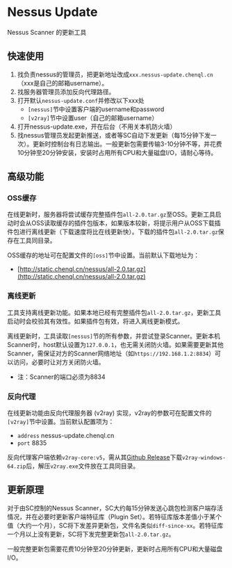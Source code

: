 # Nessus Update

Nessus Scanner 的更新工具

## 快速使用

1. 找负责nessus的管理员，把更新地址改成``xxx.nessus-update.chenql.cn``（xxx是自己的邮箱username）。
2. 找服务器管理员添加反向代理路径。
3. 打开默认``nessus-update.conf``并修改以下xxx处
   - ``[nessus]``节中设置客户端的username和password
   - ``[v2ray]``节中设置user（自己的邮箱username）
4. 打开nessus-update.exe，开在后台（不用关本机防火墙）
5. 找nessus管理员发起更新推送，或者等SC自动下发更新（每15分钟下发一次）。更新时控制台有日志输出。一般更新包需要传输3-10分钟不等，并花费10分钟至20分钟安装，安装时占用所有CPU和大量磁盘I/O，请耐心等待。

## 高级功能

### OSS缓存

在线更新时，服务器将尝试缓存完整插件包``all-2.0.tar.gz``至OSS。更新工具启动时会从OSS读取缓存的插件包版本，如果版本较新，将提示用户从OSS下载插件包进行离线更新（下载速度将比在线更新快）。下载的插件包``all-2.0.tar.gz``保存在工具同目录。

OSS缓存的地址可在配置文件的``[oss]``节中设置。当前默认下载地址为：

- [http://static.chenql.cn/nessus/all-2.0.tar.gz](http://static.chenql.cn/nessus/all-2.0.tar.gz)

### 离线更新

工具支持离线更新功能。如果本地已经有完整插件包``all-2.0.tar.gz``，更新工具启动时会校验其有效性。如果插件包有效，将进入离线更新模式。

离线更新时，工具读取``[nessus]``节的所有参数，并尝试登录Scanner。更新本机Scanner时，host默认设置为``127.0.0.1``，也无需关闭防火墙。如果需要更新其他Scanner，需保证对方的Scanner网络地址（如``https://192.168.1.2:8834``）可以访问，必要时让对方关闭防火墙。

- 注：Scanner的端口必须为8834

### 反向代理

在线更新功能由反向代理服务器 (v2ray) 实现，v2ray的参数可在配置文件的``[v2ray]``节中设置。当前默认配置项为：

- ``address`` nessus-update.chenql.cn
- ``port`` 8835

反向代理客户端依赖``v2ray-core:v5``，需从其[Github Release](https://github.com/v2fly/v2ray-core/releases)下载``v2ray-windows-64.zip``后，解压``v2ray.exe``文件放在工具同目录。
## 更新原理

对于由SC控制的Nessus Scanner，SC大约每15分钟发送心跳包检测客户端存活情况，并在必要时更新客户端特征库（Plugin Set）。若特征库版本差值小于某个值（大约一个月），SC将下发差异更新包，文件名类似``diff-since-xx``。若特征库一个月以上没有更新，SC将下发完整更新包``all-2.0.tar.gz``。

一般完整更新包需要花费10分钟至20分钟更新，更新时占用所有CPU和大量磁盘I/O。
